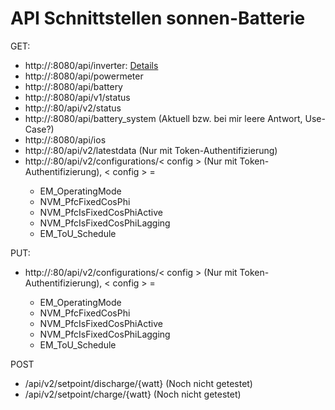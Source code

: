 # API Schnittstellen sonnen-Batterie

GET:
- http://<IP>:8080/api/inverter: [Details](inverter_sample.md)
- http://<IP>:8080/api/powermeter
- http://<IP>:8080/api/battery
- http://<IP>:8080/api/v1/status
- http://<IP>:80/api/v2/status
- http://<IP>:8080/api/battery_system (Aktuell bzw. bei mir leere Antwort, Use-Case?)
- http://<IP>:8080/api/ios
- http://<IP>:80/api/v2/latestdata (Nur mit Token-Authentifizierung)
- http://<IP>:80/api/v2/configurations/< config > (Nur mit Token-Authentifizierung), < config > =
  - EM_OperatingMode
  - NVM_PfcFixedCosPhi
  - NVM_PfcIsFixedCosPhiActive
  - NVM_PfcIsFixedCosPhiLagging
  - EM_ToU_Schedule

PUT:
- http://<IP>:80/api/v2/configurations/< config > (Nur mit Token-Authentifizierung), < config > =
  - EM_OperatingMode
  - NVM_PfcFixedCosPhi
  - NVM_PfcIsFixedCosPhiActive
  - NVM_PfcIsFixedCosPhiLagging
  - EM_ToU_Schedule

POST
- /api/v2/setpoint/discharge/{watt} (Noch nicht getestet)
- /api/v2/setpoint/charge/{watt} (Noch nicht getestet)
